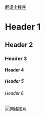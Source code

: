 <a href="https://github.com/scottzwells"> 翻译小程序 </a>
# Header 1
## Header 2
### Header 3
#### Header 4
##### Header 5
###### Header 6

![网络图片](https://img-blog.csdnimg.cn/1a37bb737a9846deb658a8b48bf5344b.png"一张图片")
